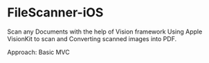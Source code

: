 # FileScanner-iOS
Scan any Documents with the help of Vision framework
Using Apple VisionKit to scan and Converting scanned images into PDF.

Approach: Basic MVC

